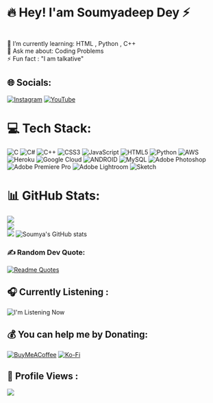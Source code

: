 # 🔥 Hey! I'am Soumyadeep Dey ⚡
<br>🌱 I’m currently learning: HTML , Python , C++
<br>💬 Ask me about: Coding Problems
<br>⚡ Fun fact  : "I am talkative" 
## 🌐 Socials: 
[![Instagram](https://img.shields.io/badge/Instagram-%23E4405F.svg?logo=Instagram&logoColor=white)](https://instagram.com/S0umy4_xD) [![YouTube](https://img.shields.io/badge/YouTube-%23FF0000.svg?logo=YouTube&logoColor=white)](https://youtube.com/@SoumyaFX) 
# 💻 Tech Stack:
 ![C](https://img.shields.io/badge/c-%2300599C.svg?style=for-the-badge&logo=c&logoColor=white) ![C#](https://img.shields.io/badge/c%23-%23239120.svg?style=for-the-badge&logo=c-sharp&logoColor=white) ![C++](https://img.shields.io/badge/c++-%2300599C.svg?style=for-the-badge&logo=c%2B%2B&logoColor=white) ![CSS3](https://img.shields.io/badge/css3-%231572B6.svg?style=for-the-badge&logo=css3&logoColor=white) ![JavaScript](https://img.shields.io/badge/javascript-%23323330.svg?style=for-the-badge&logo=javascript&logoColor=%23F7DF1E) ![HTML5](https://img.shields.io/badge/html5-%23E34F26.svg?style=for-the-badge&logo=html5&logoColor=white) ![Python](https://img.shields.io/badge/python-3670A0?style=for-the-badge&logo=python&logoColor=ffdd54) ![AWS](https://img.shields.io/badge/AWS-%23FF9900.svg?style=for-the-badge&logo=amazon-aws&logoColor=white) ![Heroku](https://img.shields.io/badge/heroku-%23430098.svg?style=for-the-badge&logo=heroku&logoColor=white) ![Google Cloud](https://img.shields.io/badge/Google%20Cloud-%234285F4.svg?style=for-the-badge&logo=google-cloud&logoColor=white) ![ANDROID](https://img.shields.io/badge/android-%2320232a.svg?style=for-the-badge&logo=android&logoColor=%a4c639) ![MySQL](https://img.shields.io/badge/mysql-%2300f.svg?style=for-the-badge&logo=mysql&logoColor=white) ![Adobe Photoshop](https://img.shields.io/badge/adobephotoshop-%2331A8FF.svg?style=for-the-badge&logo=adobephotoshop&logoColor=white) ![Adobe Premiere Pro](https://img.shields.io/badge/Adobe%20Premiere%20Pro-9999FF.svg?style=for-the-badge&logo=Adobe%20Premiere%20Pro&logoColor=white) ![Adobe Lightroom](https://img.shields.io/badge/Adobe%20Lightroom-31A8FF.svg?style=for-the-badge&logo=Adobe%20Lightroom&logoColor=white) ![Sketch](https://img.shields.io/badge/Sketch-FFB387?style=for-the-badge&logo=sketch&logoColor=black)
# 📊 GitHub Stats: 
![](https://github-readme-stats.vercel.app/api?username=SoumyaEXE&theme=algolia&hide_border=false&include_all_commits=true&count_private=true)<br/> ![](https://github-readme-streak-stats.herokuapp.com/?user=SoumyaEXE&theme=algolia&hide_border=false)<br/> ![](https://github-readme-stats.vercel.app/api/top-langs/?username=SoumyaEXE&theme=algolia&hide_border=false&include_all_commits=true&count_private=false&layout=compact) 
![Soumya's GitHub stats](https://github-readme-stats.vercel.app/api?username=SoumyaEXE&show_icons=true&theme=algolia)
### ✍️ Random Dev Quote: 
[![Readme Quotes](https://quotes-github-readme.vercel.app/api?type=vertical&theme=catppuccin_mocha)](https://github.com/piyushsuthar/github-readme-quotes)
## 🎧 Currently Listening : 
![I'm Listening Now](https://spotify-github-profile.vercel.app/api/view.svg?uid=31qhaph7hi7ktvz5svukclvefggu&redirect=true][https://spotify-github-profile.vercel.app/api/view.svg?uid=31qhaph7hi7ktvz5svukclvefggu&cover_image=true&theme=default&show_offline=true&background_color=121212&interchange=true&bar_color=53b14f&bar_color_cover=true)
## 💰 You can help me by Donating: 
[![BuyMeACoffee](https://img.shields.io/badge/Buy%20Me%20a%20Coffee-ffdd00?style=for-the-badge&logo=buy-me-a-coffee&logoColor=black)](https://buymeacoffee.com/SoumyadeepDey)  [![Ko-Fi](https://img.shields.io/badge/Ko--fi-F16061?style=for-the-badge&logo=ko-fi&logoColor=white)](https://ko-fi.com/SoumyadeepDey)
## 👀 Profile Views :
[![](https://visitcount.itsvg.in/api?id=SoumyaEXE&icon=2&color=0)](https://visitcount.itsvg.in)

<!-- Proudly created with ❤ by Soumya -->
